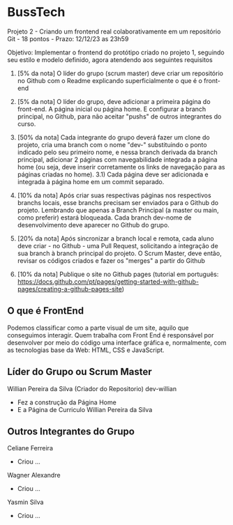 # BussTech
Projeto 2 - Criando um frontend real colaborativamente em um repositório Git - 18 pontos - Prazo: 12/12/23 as 23h59

Objetivo:
Implementar o frontend do protótipo criado no projeto 1, seguindo seu estilo e modelo definido, agora atendendo aos seguintes requisitos

1) [5% da nota] O líder do grupo (scrum master) deve criar um repositório no Github com o Readme explicando superficialmente o que é o front-end

2) [5% da nota] O líder do grupo, deve adicionar a primeira página do front-end. A página inicial ou página home. E configurar a branch principal, no Github, para não aceitar "pushs" de outros integrantes do curso.

3) [50% da nota] Cada integrante do grupo deverá fazer um clone do projeto, cria uma branch com o nome "dev-<seu nome>" substituindo o ponto indicado pelo seu primeiro nome, e nessa branch derivada da branch principal, adicionar 2 páginas com navegabilidade integrada a página home (ou seja, deve inserir corretamente os links de navegação para as páginas criadas no home). 
  3.1) Cada página deve ser adicionada e integrada à página home em um commit separado.

4) [10% da nota] Após criar suas respectivas páginas nos respectivos branchs locais, esse branchs precisam ser enviados para o Github do projeto. Lembrando que apenas a Branch Principal (a master ou main, como preferir) estará bloqueada. Cada branch dev-nome de desenvolvimento deve aparecer no Github do grupo.

5) [20% da nota] Após sincronizar a branch local e remota, cada aluno deve criar - no Github - uma Pull Request, solicitando a integração de sua branch à branch principal do projeto. O Scrum Master, deve então, revisar os códigos criados e fazer os "merges" a partir do Github

6) [10% da nota] Publique o site no Github pages (tutorial em português: https://docs.github.com/pt/pages/getting-started-with-github-pages/creating-a-github-pages-site)

## O que é FrontEnd
Podemos classificar como a parte visual de um site, aquilo que conseguimos interagir. Quem trabalha com Front End é responsável por desenvolver por meio do código uma interface gráfica e, normalmente, com as tecnologias base da Web: HTML, CSS e JavaScript.

## Líder do Grupo ou Scrum Master
Willian Pereira da Silva (Criador do Repositorio) dev-willian
- Fez a construção da Página Home
- E a Página de Curriculo Willian Pereira da Silva

## Outros Integrantes do Grupo
Celiane Ferreira 
- Criou ...

Wagner Alexandre
- Criou ...


Yasmin Silva
- Criou ...
